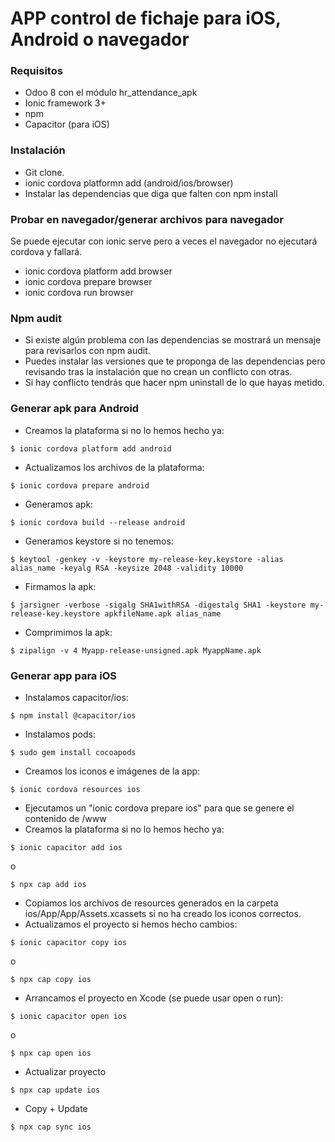 # APP control de fichaje para iOS, Android o navegador

### Requisitos
- Odoo 8 con el módulo hr_attendance_apk
- Ionic framework 3+
- npm
- Capacitor (para iOS)

### Instalación
- Git clone.
- ionic cordova platformn add (android/ios/browser)
- Instalar las dependencias que diga que falten con npm install

### Probar en navegador/generar archivos para navegador
Se puede ejecutar con ionic serve pero a veces el navegador no ejecutará cordova y fallará.
- ionic cordova platform add browser
- ionic cordova prepare browser
- ionic cordova run browser

### Npm audit
- Si existe algún problema con las dependencias se mostrará un mensaje para revisarlos con npm audit.
- Puedes instalar las versiones que te proponga de las dependencias pero revisando tras la instalación que no crean un conflicto con otras.
- Si hay conflicto tendrás que hacer npm uninstall de lo que hayas metido.

### Generar apk para Android
- Creamos la plataforma si no lo hemos hecho ya:
```
$ ionic cordova platform add android
```
- Actualizamos los archivos de la plataforma:
```
$ ionic cordova prepare android
```
- Generamos apk:
```
$ ionic cordova build --release android
```
- Generamos keystore si no tenemos:
```
$ keytool -genkey -v -keystore my-release-key.keystore -alias alias_name -keyalg RSA -keysize 2048 -validity 10000
```
- Firmamos la apk:
```
$ jarsigner -verbose -sigalg SHA1withRSA -digestalg SHA1 -keystore my-release-key.keystore apkfileName.apk alias_name
```
- Comprimimos la apk:
```
$ zipalign -v 4 Myapp-release-unsigned.apk MyappName.apk
```

### Generar app para iOS
- Instalamos capacitor/ios:
```
$ npm install @capacitor/ios
```
- Instalamos pods:
```
$ sudo gem install cocoapods
```
- Creamos los iconos e imágenes de la app:
```
$ ionic cordova resources ios
```
- Ejecutamos un "ionic cordova prepare ios" para que se genere el contenido de /www
- Creamos la plataforma si no lo hemos hecho ya:
```
$ ionic capacitor add ios
```
o
```
$ npx cap add ios
```
- Copiamos los archivos de resources generados en la carpeta ios/App/App/Assets.xcassets si no ha creado los iconos correctos.
- Actualizamos el proyecto si hemos hecho cambios:
```
$ ionic capacitor copy ios
```
o

```
$ npx cap copy ios
```
- Arrancamos el proyecto en Xcode (se puede usar open o run):
```
$ ionic capacitor open ios
```
o
```
$ npx cap open ios
```
- Actualizar proyecto
```
$ npx cap update ios
```
- Copy + Update
```
$ npx cap sync ios
```